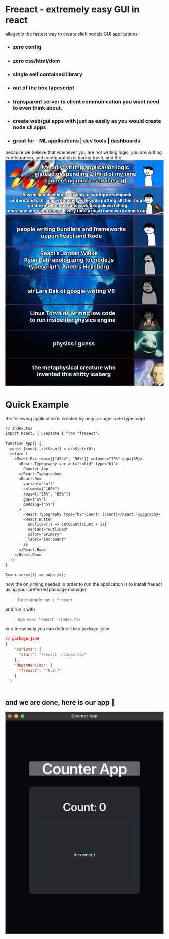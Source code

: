 # Freeact - extremely easy GUI in react
allegedly the fastest way to create slick nodejs GUI applications

* ### zero config
* ### zero css/html/dom
* ### single self contained library
* ### out of the box typescript
* ### transparent server to client communication you wont need to even think about.
* ### create web/gui apps with just as easily as you would create node cli apps
* ### great for - ML applications | dev tools | dashboards

because we believe that whenever you are not writing logic, you are writing configuration, and configuration is boring trash, and the 
![gwag](./lost-time.webp)

# Quick Example
the following application is created by only a single code typescript
```tsx
// index.tsx
import React, { useState } from "freeact";

function App() {
  const [count, setCount] = useState(0);
  return (
    <React.Box rows={["45px", "50%"]} columns="70%" gap={35}>
      <React.Typography variant="solid" type="h1">
        Counter App
      </React.Typography>
      <React.Box
        variant="soft"
        columns={"100%"}
        rows={["25%", "65%"]}
        gap={"5%"}
        padding={"5%"}
      >
        <React.Typography type="h2">Count: {count}</React.Typography>
        <React.Button
          onClick={() => setCount(count + 1)}
          variant="outlined"
          color="primary"
          label="increment"
        />
      </React.Box>
    </React.Box>
  );
}

React.serve(() => <App />);

```
now the only thing needed in order to run the application is to install freeact using your preferred package manager

>for example `npm i freeact`  

and run it with
> `npm exec freeact ./index.tsx`

or alternatively you can define it in a `package.json`
```json
// package.json
{
    "scripts": {
      "start": "freeact ./index.tsx"
    },
    "dependencies": {
      "freeact": "^0.0.7"
    }
  }
  
```
## and we are done,  here is our app 🎉
![app](./assets//counter.png)